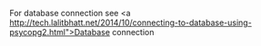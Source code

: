 For database connection see <a http://tech.lalitbhatt.net/2014/10/connecting-to-database-using-psycopg2.html">Database connection</a>